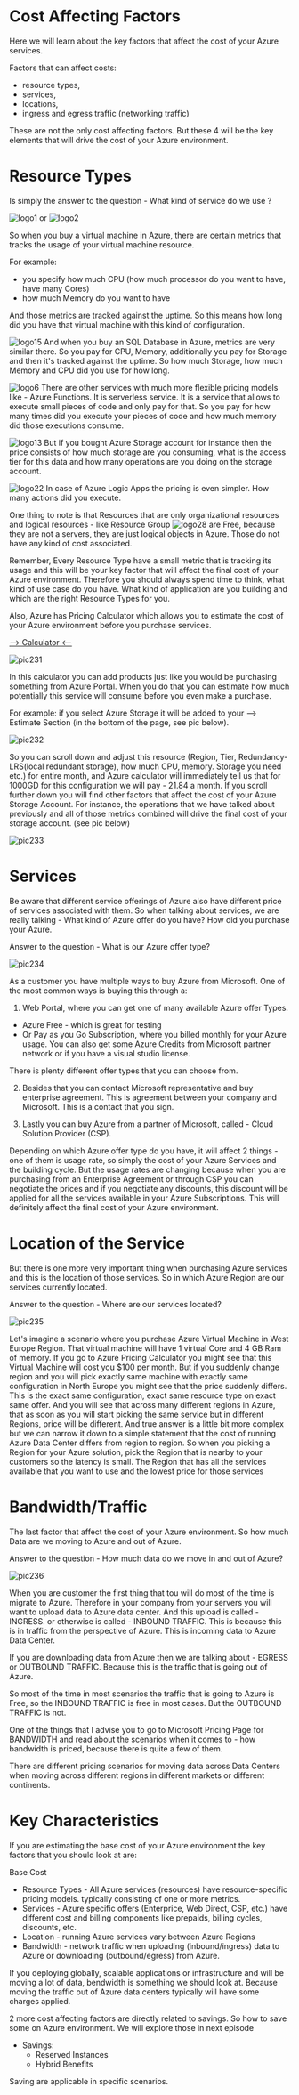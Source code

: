 # Cost Affecting Factors

Here we will learn about the key factors that affect the cost of your Azure services.

Factors that can affect costs:

- resource types,
- services,
- locations,
- ingress and egress traffic (networking traffic)

These are not the only cost affecting factors. But these 4 will be the key elements that will drive the cost of your Azure environment.

# Resource Types

Is simply the answer to the question - What kind of service do we use ?

![logo1](https://github.com/Julian22222/Clouds/blob/main/Azure/logo/logo1.jpg) or ![logo2](https://github.com/Julian22222/Clouds/blob/main/Azure/logo/logo2.jpg)

So when you buy a virtual machine in Azure, there are certain metrics that tracks the usage of your virtual machine resource.

For example:

- you specify how much CPU (how much processor do you want to have, have many Cores)
- how much Memory do you want to have

And those metrics are tracked against the uptime. So this means how long did you have that virtual machine with this kind of configuration.

![logo15](https://github.com/Julian22222/Clouds/blob/main/Azure/logo/logo15.jpg) And when you buy an SQL Database in Azure, metrics are very similar there. So you pay for CPU, Memory, additionally you pay for Storage and then it's tracked against the uptime. So how much Storage, how much Memory and CPU did you use for how long.

![logo6](https://github.com/Julian22222/Clouds/blob/main/Azure/logo/logo6.jpg) There are other services with much more flexible pricing models like - Azure Functions. It is serverless service. It is a service that allows to execute small pieces of code and only pay for that. So you pay for how many times did you execute your pieces of code and how much memory did those executions consume.

![logo13](https://github.com/Julian22222/Clouds/blob/main/Azure/logo/logo13.jpg) But if you bought Azure Storage account for instance then the price consists of how much storage are you consuming, what is the access tier for this data and how many operations are you doing on the storage account.

![logo22](https://github.com/Julian22222/Clouds/blob/main/Azure/logo/logo22.jpg) In case of Azure Logic Apps the pricing is even simpler. How many actions did you execute.

One thing to note is that Resources that are only organizational resources and logical resources - like Resource Group ![logo28](https://github.com/Julian22222/Clouds/blob/main/Azure/logo/logo28.jpg) are Free, because they are not a servers, they are just logical objects in Azure. Those do not have any kind of cost associated.

Remember, Every Resource Type have a small metric that is tracking its usage and this will be your key factor that will affect the final cost of your Azure environment. Therefore you should always spend time to think, what kind of use case do you have. What kind of application are you building and which are the right Resource Types for you.

Also, Azure has Pricing Calculator which allows you to estimate the cost of your Azure environment before you purchase services.

[--> Calculator <--](https://azure.microsoft.com/en-gb/pricing/calculator/?cdn=disableSSSSSS)

![pic231](https://github.com/Julian22222/Clouds/blob/main/Azure/IMG/pic231.jpg)

In this calculator you can add products just like you would be purchasing something from Azure Portal. When you do that you can estimate how much potentially this service will consume before you even make a purchase.

For example: if you select Azure Storage it will be added to your --> Estimate Section (in the bottom of the page, see pic below).

![pic232](https://github.com/Julian22222/Clouds/blob/main/Azure/IMG/pic232.jpg)

So you can scroll down and adjust this resource (Region, Tier, Redundancy-LRS(local redundant storage), how much CPU, memory. Storage you need etc.) for entire month, and Azure calculator will immediately tell us that for 1000GD for this configuration we will pay - 21.84 a month. If you scroll further down you will find other factors that affect the cost of your Azure Storage Account. For instance, the operations that we have talked about previously and all of those metrics combined will drive the final cost of your storage account. (see pic below)

![pic233](https://github.com/Julian22222/Clouds/blob/main/Azure/IMG/pic233.jpg)

# Services

Be aware that different service offerings of Azure also have different price of services associated with them. So when talking about services, we are really talking - What kind of Azure offer do you have? How did you purchase your Azure.

Answer to the question - What is our Azure offer type?

![pic234](https://github.com/Julian22222/Clouds/blob/main/Azure/IMG/pic234.jpg)

As a customer you have multiple ways to buy Azure from Microsoft. One of the most common ways is buying this through a:

1. Web Portal, where you can get one of many available Azure offer Types.

- Azure Free - which is great for testing
- Or Pay as you Go Subscription, where you billed monthly for your Azure usage. You can also get some Azure Credits from Microsoft partner network or if you have a visual studio license.

There is plenty different offer types that you can choose from.

2. Besides that you can contact Microsoft representative and buy enterprise agreement. This is agreement between your company and Microsoft. This is a contact that you sign.

3. Lastly you can buy Azure from a partner of Microsoft, called - Cloud Solution Provider (CSP).

Depending on which Azure offer type do you have, it will affect 2 things - one of them is usage rate, so simply the cost of your Azure Services and the building cycle. But the usage rates are changing because when you are purchasing from an Enterprise Agreement or through CSP you can negotiate the prices and if you negotiate any discounts, this discount will be applied for all the services available in your Azure Subscriptions. This will definitely affect the final cost of your Azure environment.

# Location of the Service

But there is one more very important thing when purchasing Azure services and this is the location of those services. So in which Azure Region are our services currently located.

Answer to the question - Where are our services located?

![pic235](https://github.com/Julian22222/Clouds/blob/main/Azure/IMG/pic235.jpg)

Let's imagine a scenario where you purchase Azure Virtual Machine in West Europe Region. That virtual machine will have 1 virtual Core and 4 GB Ram of memory. If you go to Azure Pricing Calculator you might see that this Virtual Machine will cost you $100 per month. But if you suddenly change region and you will pick exactly same machine with exactly same configuration in North Europe you might see that the price suddenly differs. This is the exact same configuration, exact same resource type on exact same offer. And you will see that across many different regions in Azure, that as soon as you will start picking the same service but in different Regions, price will be different. And true answer is a little bit more complex but we can narrow it down to a simple statement that the cost of running Azure Data Center differs from region to region. So when you picking a Region for your Azure solution, pick the Region that is nearby to your customers so the latency is small. The Region that has all the services available that you want to use and the lowest price for those services

# Bandwidth/Traffic

The last factor that affect the cost of your Azure environment. So how much Data are we moving to Azure and out of Azure.

Answer to the question - How much data do we move in and out of Azure?

![pic236](https://github.com/Julian22222/Clouds/blob/main/Azure/IMG/pic236.jpg)

When you are customer the first thing that tou will do most of the time is migrate to Azure. Therefore in your company from your servers you will want to upload data to Azure data center. And this upload is called - INGRESS. or otherwise is called - INBOUND TRAFFIC. This is because this is in traffic from the perspective of Azure. This is incoming data to Azure Data Center.

If you are downloading data from Azure then we are talking about - EGRESS or OUTBOUND TRAFFIC. Because this is the traffic that is going out of Azure.

So most of the time in most scenarios the traffic that is going to Azure is Free, so the INBOUND TRAFFIC is free in most cases. But the OUTBOUND TRAFFIC is not.

One of the things that I advise you to go to Microsoft Pricing Page for BANDWIDTH and read about the scenarios when it comes to - how bandwidth is priced, because there is quite a few of them.

There are different pricing scenarios for moving data across Data Centers when moving across different regions in different markets or different continents.

# Key Characteristics

If you are estimating the base cost of your Azure environment the key factors that you should look at are:

Base Cost

- Resource Types - All Azure services (resources) have resource-specific pricing models. typically consisting of one or more metrics.
- Services - Azure specific offers (Enterprice, Web Direct, CSP, etc.) have different cost and billing components like prepaids, billing cycles, discounts, etc.
- Location - running Azure services vary between Azure Regions
- Bandwidth - network traffic when uploading (inbound/ingress) data to Azure or downloading (outbound/egress) from Azure.

If you deploying globally, scalable applications or infrastructure and will be moving a lot of data, bendwidth is something we should look at. Because moving the traffic out of Azure data centers typically will have some charges applied.

2 more cost affecting factors are directly related to savings. So how to save some on Azure environment. We will explore those in next episode

- Savings:
  - Reserved Instances
  - Hybrid Benefits

Saving are applicable in specific scenarios.
